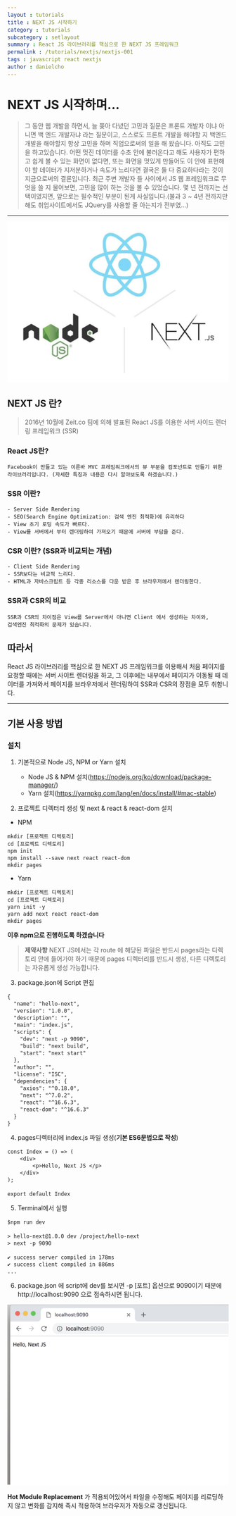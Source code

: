 ```yaml
---
layout : tutorials
title : NEXT JS 시작하기
category : tutorials
subcategory : setlayout
summary : React JS 라이브러리를 핵심으로 한 NEXT JS 프레임워크
permalink : /tutorials/nextjs/nextjs-001
tags : javascript react nextjs
author : danielcho
---
```

# NEXT JS 시작하며...
> 그 동안 웹 개발을 하면서, 늘 쫒아 다녔던 고민과 질문은 프론트 개발자 이냐 아니면 백 엔드 개발자냐 라는 질문이고, 스스로도 프론트 개발을 해야할 지 백엔드 개발을 해야할지 항상 고민을 하며 직업으로써의 일을 해 왔습니다.
아직도 고민을 하고있습니다. 어떤 멋진 데이터를 수초 안에 불러온다고 해도 사용자가 편하고 쉽게 볼 수 있는 화면이 없다면, 또는 화면을 멋있게 만들어도 이 안에 표현해야 할 데이터가 지저분하거나 속도가 느리다면 결국은 둘 다 중요하다라는 것이
지금으로써의 결론입니다. 최근 주변 개발자 들 사이에서 JS 웹 프레임워크로 무엇을 쓸 지 물어보면, 고민을 많이 하는 것을 볼 수 있었습니다. 몇 년 전까지는 선택이였지면, 앞으로는 필수적인 부분이 된게 사실입니다.(불과 3 ~ 4년 전까지만 해도 취업사이트에서도
JQuery를 사용할 줄 아는지가 전부였...)

---
![](../imgs/img_001.png)
## NEXT JS 란?
> 2016년 10월에 Zeit.co 팀에 의해 발표된 React JS를 이용한 서버 사이드 렌더링 프레임워크 (SSR)

### React JS란?
```
Facebook이 만들고 있는 이른바 MVC 프레임워크에서의 뷰 부분을 컴포넌트로 만들기 위한
라이브러리입니다. (자세한 특징과 내용은 다시 알아보도록 하겠습니다.)
```

### SSR 이란?
```
- Server Side Rendering
- SEO(Search Engine Optimization: 검색 엔진 최적화)에 유리하다
- View 초기 로딩 속도가 빠르다.
- View를 서버에서 부터 렌더링하여 가져오기 때문에 서버에 부담을 준다.
```

### CSR 이란?  (SSR과 비교되는 개념)
```
- Client Side Rendering
- SSR보다는 비교적 느리다.
- HTML과 자바스크립트 등 각종 리소스를 다운 받은 후 브라우저에서 렌더링한다.
```
### SSR과 CSR의 비교
```
SSR과 CSR의 차이점은 View를 Server에서 아니면 Client 에서 생성하는 차이와,
검색엔진 최적화의 문제가 있습니다.
```

## 따라서
React JS 라이브러리를 핵심으로 한 NEXT JS 프레임워크를 이용해서 처음 페이지를 요청할 때에는 서버 사이트 렌더링을 하고,
그 이후에는 내부에서 페이지가 이동될 때 데이터를 가져와서 페이지를 브라우저에서 렌더링하여 SSR과 CSR의 장점을 모두 취합니다.

---
## 기본 사용 방법
### 설치
1. 기본적으로 Node JS, NPM or Yarn 설치
   * Node JS & NPM 설치(https://nodejs.org/ko/download/package-manager/)
   * Yarn 설치(https://yarnpkg.com/lang/en/docs/install/#mac-stable)

2. 프로젝트 디렉터리 생성 및 next & react & react-dom 설치

- NPM

```
mkdir [프로젝트 디렉토리]
cd [프로젝트 디렉토리]
npm init
npm install --save next react react-dom
mkdir pages
```

- Yarn

```
mkdir [프로젝트 디렉토리]
cd [프로젝트 디렉토리]
yarn init -y
yarn add next react react-dom
mkdir pages
```
**이후 npm으로 진행하도록 하겠습니다**
> **제약사항** NEXT JS에서는 각 route 에 해당된 파일은 반드시 pages라는 디렉토리 안에 들어가야 하기 때문에 pages 디렉터리를 반드시 생성, 다른 디렉토리는 자유롭게 생성 가능합니다.

3. package.json에 Script 편집

```
{
  "name": "hello-next",
  "version": "1.0.0",
  "description": "",
  "main": "index.js",
  "scripts": {
    "dev": "next -p 9090",
    "build": "next build",
    "start": "next start"
  },
  "author": "",
  "license": "ISC",
  "dependencies": {
    "axios": "^0.18.0",
    "next": "^7.0.2",
    "react": "^16.6.3",
    "react-dom": "^16.6.3"
  }
}
```

4. pages디렉터리에 index.js 파일 생성(**기본 ES6문법으로 작성**)

```
const Index = () => (
    <div>
        <p>Hello, Next JS </p>
    </div>
);

export default Index
```

5. Terminal에서 실행

```
$npm run dev

> hello-next@1.0.0 dev /project/hello-next
> next -p 9090

✔ success server compiled in 178ms
✔ success client compiled in 886ms
...
```

6. package.json 에 script에 dev를 보시면 -p [포트] 옵션으로 9090이기 때문에 http://localhost:9090 으로 접속하시면 됩니다.

![](../imgs/img_002.png)

**Hot Module Replacement** 가 적용되어있어서 파일을 수정해도 페이지를 리로딩하지 않고 변화를 감지해 즉시 적용하여 브라우저가 자동으로 갱신됩니다.

